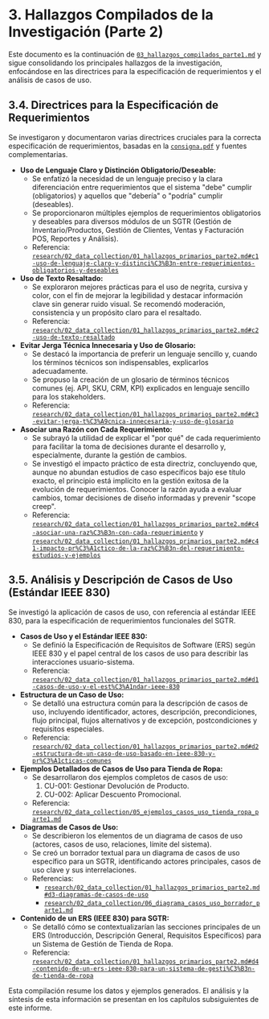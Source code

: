 # 3. Hallazgos Compilados de la Investigación (Parte 2)

Este documento es la continuación de [`03_hallazgos_compilados_parte1.md`](./03_hallazgos_compilados_parte1.md) y sigue consolidando los principales hallazgos de la investigación, enfocándose en las directrices para la especificación de requerimientos y el análisis de casos de uso.

## 3.4. Directrices para la Especificación de Requerimientos

Se investigaron y documentaron varias directrices cruciales para la correcta especificación de requerimientos, basadas en la [`consigna.pdf`](../../consigna.pdf) y fuentes complementarias.

*   **Uso de Lenguaje Claro y Distinción Obligatorio/Deseable:**
    *   Se enfatizó la necesidad de un lenguaje preciso y la clara diferenciación entre requerimientos que el sistema "debe" cumplir (obligatorios) y aquellos que "debería" o "podría" cumplir (deseables).
    *   Se proporcionaron múltiples ejemplos de requerimientos obligatorios y deseables para diversos módulos de un SGTR (Gestión de Inventario/Productos, Gestión de Clientes, Ventas y Facturación POS, Reportes y Análisis).
    *   Referencia: [`research/02_data_collection/01_hallazgos_primarios_parte2.md#c1-uso-de-lenguaje-claro-y-distinci%C3%B3n-entre-requerimientos-obligatorios-y-deseables`](../02_data_collection/01_hallazgos_primarios_parte2.md#c1-uso-de-lenguaje-claro-y-distinci%C3%B3n-entre-requerimientos-obligatorios-y-deseables)
*   **Uso de Texto Resaltado:**
    *   Se exploraron mejores prácticas para el uso de negrita, cursiva y color, con el fin de mejorar la legibilidad y destacar información clave sin generar ruido visual. Se recomendó moderación, consistencia y un propósito claro para el resaltado.
    *   Referencia: [`research/02_data_collection/01_hallazgos_primarios_parte2.md#c2-uso-de-texto-resaltado`](../02_data_collection/01_hallazgos_primarios_parte2.md#c2-uso-de-texto-resaltado)
*   **Evitar Jerga Técnica Innecesaria y Uso de Glosario:**
    *   Se destacó la importancia de preferir un lenguaje sencillo y, cuando los términos técnicos son indispensables, explicarlos adecuadamente.
    *   Se propuso la creación de un glosario de términos técnicos comunes (ej. API, SKU, CRM, KPI) explicados en lenguaje sencillo para los stakeholders.
    *   Referencia: [`research/02_data_collection/01_hallazgos_primarios_parte2.md#c3-evitar-jerga-t%C3%A9cnica-innecesaria-y-uso-de-glosario`](../02_data_collection/01_hallazgos_primarios_parte2.md#c3-evitar-jerga-t%C3%A9cnica-innecesaria-y-uso-de-glosario)
*   **Asociar una Razón con Cada Requerimiento:**
    *   Se subrayó la utilidad de explicar el "por qué" de cada requerimiento para facilitar la toma de decisiones durante el desarrollo y, especialmente, durante la gestión de cambios.
    *   Se investigó el impacto práctico de esta directriz, concluyendo que, aunque no abundan estudios de caso específicos bajo ese título exacto, el principio está implícito en la gestión exitosa de la evolución de requerimientos. Conocer la razón ayuda a evaluar cambios, tomar decisiones de diseño informadas y prevenir "scope creep".
    *   Referencia: [`research/02_data_collection/01_hallazgos_primarios_parte2.md#c4-asociar-una-raz%C3%B3n-con-cada-requerimiento`](../02_data_collection/01_hallazgos_primarios_parte2.md#c4-asociar-una-raz%C3%B3n-con-cada-requerimiento) y [`research/02_data_collection/01_hallazgos_primarios_parte2.md#c41-impacto-pr%C3%A1ctico-de-la-raz%C3%B3n-del-requerimiento-estudios-y-ejemplos`](../02_data_collection/01_hallazgos_primarios_parte2.md#c41-impacto-pr%C3%A1ctico-de-la-raz%C3%B3n-del-requerimiento-estudios-y-ejemplos)

## 3.5. Análisis y Descripción de Casos de Uso (Estándar IEEE 830)

Se investigó la aplicación de casos de uso, con referencia al estándar IEEE 830, para la especificación de requerimientos funcionales del SGTR.

*   **Casos de Uso y el Estándar IEEE 830:**
    *   Se definió la Especificación de Requisitos de Software (ERS) según IEEE 830 y el papel central de los casos de uso para describir las interacciones usuario-sistema.
    *   Referencia: [`research/02_data_collection/01_hallazgos_primarios_parte2.md#d1-casos-de-uso-y-el-est%C3%A1ndar-ieee-830`](../02_data_collection/01_hallazgos_primarios_parte2.md#d1-casos-de-uso-y-el-est%C3%A1ndar-ieee-830)
*   **Estructura de un Caso de Uso:**
    *   Se detalló una estructura común para la descripción de casos de uso, incluyendo identificador, actores, descripción, precondiciones, flujo principal, flujos alternativos y de excepción, postcondiciones y requisitos especiales.
    *   Referencia: [`research/02_data_collection/01_hallazgos_primarios_parte2.md#d2-estructura-de-un-caso-de-uso-basado-en-ieee-830-y-pr%C3%A1cticas-comunes`](../02_data_collection/01_hallazgos_primarios_parte2.md#d2-estructura-de-un-caso-de-uso-basado-en-ieee-830-y-pr%C3%A1cticas-comunes)
*   **Ejemplos Detallados de Casos de Uso para Tienda de Ropa:**
    *   Se desarrollaron dos ejemplos completos de casos de uso:
        1.  CU-001: Gestionar Devolución de Producto.
        2.  CU-002: Aplicar Descuento Promocional.
    *   Referencia: [`research/02_data_collection/05_ejemplos_casos_uso_tienda_ropa_parte1.md`](../02_data_collection/05_ejemplos_casos_uso_tienda_ropa_parte1.md)
*   **Diagramas de Casos de Uso:**
    *   Se describieron los elementos de un diagrama de casos de uso (actores, casos de uso, relaciones, límite del sistema).
    *   Se creó un borrador textual para un diagrama de casos de uso específico para un SGTR, identificando actores principales, casos de uso clave y sus interrelaciones.
    *   Referencias:
        *   [`research/02_data_collection/01_hallazgos_primarios_parte2.md#d3-diagramas-de-casos-de-uso`](../02_data_collection/01_hallazgos_primarios_parte2.md#d3-diagramas-de-casos-de-uso)
        *   [`research/02_data_collection/06_diagrama_casos_uso_borrador_parte1.md`](../02_data_collection/06_diagrama_casos_uso_borrador_parte1.md)
*   **Contenido de un ERS (IEEE 830) para SGTR:**
    *   Se detalló cómo se contextualizarían las secciones principales de un ERS (Introducción, Descripción General, Requisitos Específicos) para un Sistema de Gestión de Tienda de Ropa.
    *   Referencia: [`research/02_data_collection/01_hallazgos_primarios_parte2.md#d4-contenido-de-un-ers-ieee-830-para-un-sistema-de-gesti%C3%B3n-de-tienda-de-ropa`](../02_data_collection/01_hallazgos_primarios_parte2.md#d4-contenido-de-un-ers-ieee-830-para-un-sistema-de-gesti%C3%B3n-de-tienda-de-ropa)

Esta compilación resume los datos y ejemplos generados. El análisis y la síntesis de esta información se presentan en los capítulos subsiguientes de este informe.
